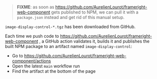 > **FIXME**: as soon as
> https://github.com/AurelienLourot/frameright-web-component gets published to
> NPM, we can pull it with a `package.json` instead and get rid of this manual
> setup.

`image-display-control-*.tgz` has been downloaded from GitHub.

Each time we push code to
https://github.com/AurelienLourot/frameright-web-component , a GitHub action
validates it, builds it and publishes the built NPM package to an artifact
named `image-display-control`:

* Go to https://github.com/AurelienLourot/frameright-web-component/actions
* Open the latest `main` workflow run
* Find the artifact at the bottom of the page
